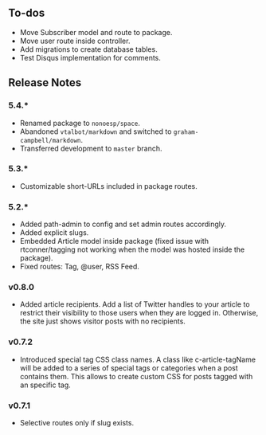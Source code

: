 
## To-dos

* Move Subscriber model and route to package.
* Move user route inside controller.
* Add migrations to create database tables.
* Test Disqus implementation for comments.

## Release Notes

### 5.4.*

* Renamed package to `nonoesp/space`.
* Abandoned `vtalbot/markdown` and switched to `graham-campbell/markdown`.
* Transferred development to `master` branch.

### 5.3.*

* Customizable short-URLs included in package routes.

### 5.2.*

* Added path-admin to config and set admin routes accordingly.
* Added explicit slugs.
* Embedded Article model inside package (fixed issue with rtconner/tagging not working when the model was hosted inside the package).
* Fixed routes: Tag, @user, RSS Feed.


### v0.8.0

* Added article recipients. Add a list of Twitter handles to your article to restrict their visibility to those users when they are logged in. Otherwise, the site just shows visitor posts with no recipients.

### v0.7.2

* Introduced special tag CSS class names. A class like c-article-tagName will be added to a series of special tags or categories when a post contains them. This allows to create custom CSS for posts tagged with an specific tag.

### v0.7.1

* Selective routes only if slug exists.
